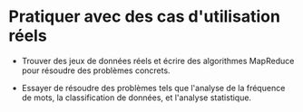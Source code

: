 # Pratiquer avec des cas d'utilisation réels
 
-   Trouver des jeux de données réels et écrire des algorithmes MapReduce pour résoudre des problèmes concrets.

-   Essayer de résoudre des problèmes tels que l'analyse de la fréquence de mots, la classification de données, et l'analyse statistique.